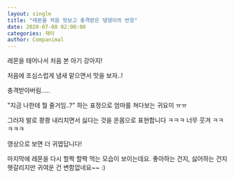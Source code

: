 ```yaml
---
layout: single
title: "레몬을 처음 맛보고 충격받은 댕댕이의 반응"
date: 2020-07-08 02:00:00
categories: 재미
author: Companimal
---
```


레몬을 태어나서 처음 본 아기 강아지!

처음에 조심스럽게 냄새 맡으면서 맛을 보자..!

충격받아버림.....

"지금 나한테 뭘 줄거임..?" 하는 표정으로 엄마를 쳐다보는 귀요미 ㅠㅠ

그러자 발로 쾅쾅 내리치면서 싫다는 것을 온몸으로 표현합니다 ㅋㅋㅋ 너무 웃겨 ㅋㅋㅋㅋㅋ

영상으로 보면 더 귀엽답니다!

마지막에 레몬을 다시 할짝 할짝 먹는 모습이 보이는데요. 좋아하는 건지, 싫어하는 건지 헷갈리지만 귀여운 건 변함없네요~~ :)
